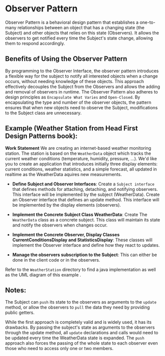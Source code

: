 # Observer Pattern

Observer Pattern is a behavioral design pattern that establishes a one-to-many relationships between an object that has a changing state (the Subject) and other objects that relies on this state (Observers). It allows the observers to get notified every time the Subject's state change, allowing them to respond accordingly.

## Benefits of Using the Observer Pattern

By programming to the Observer Interface, the observer pattern introduces a flexible way for the subject to notify all interested objects when a change occurs, without needing knowledge of these objects. This approach effectively decouples the Subject from the Observers and allows the adding and removal of observers in runtime.
The Observer Pattern also adheres to design principles as `Encapsulate What Varies` and `Open-Closed`. By encapsulating the type and number of the observer objects, the pattern ensures that when new objects need to observe the Subject, modifications to the Subject class are unnecessary.

## Example (Weather Station from Head First Design Patterns book):

**Work Statement**
We are creating an internet-based weather monitoring station. The station is based on the `WeatherData` object which tracks the current weather conditions (temperature, humidity, pressure, ...). We'd like you to create an application that introduces initially three display elements: current conditions, weather statistics, and a simple forecast, all updated in realtime as the WeatherData aquires new measurements.

- **Define Subject and Observer Interfaces**: Create a `Subject interface` that defines methods for attaching, detaching, and notifying observers. This interface will be implemented by the subject (WeatherData).
  Create an Observer interface that defines an update method. This interface will be implemented by the display elements (observers).

- **Implement the Concrete Subject Class WeatherData**: Create The `WeatherData` class as a concrete subject. This class will maintain its state and notify the observers when changes occur.

- **Implement the Concrete Observer, Display Classes CurrentConditionsDisplay and StatisticsDisplay**: These classes will implement the Observer interface and define how they react to updates.

- **Manage the observers subscription to the Subject**: This can either be done in the client code or in the observers.

Refer to the `WeatherStation` directory to find a java implementation as well as the UML diagram of this example .

## Notes:

The Subject can `push` its state to the observers as arguments to the `update` method, or allow the observers to `pull` the data they need by providing public getters.

While the first approach is completely valid and is widely used, it has its drawbacks. By passing the subject's state as arguments to the observers through the update method, all `update` declarations and calls would need to be updated every time the WeatherData state is expanded. The `push` approach also forces the passing of the whole state to each observer even those who need to access only one or two members.
